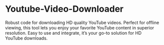 # Youtube-Video-Downloader
Robust code for downloading HD quality YouTube videos. Perfect for offline viewing, this tool lets you enjoy your favorite YouTube content in superior resolution. Easy to use and integrate, it’s your go-to solution for HD YouTube downloads.

